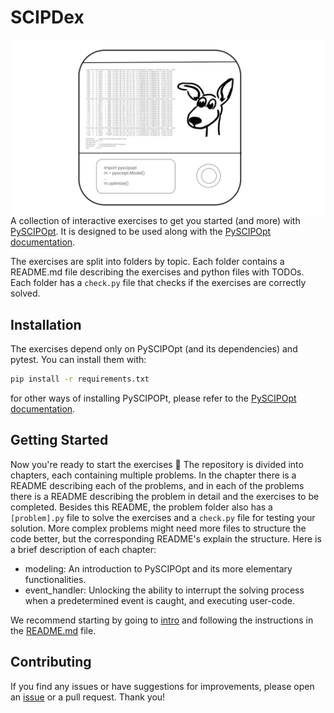 # SCIPDex  

<img src="SCIPDex.svg" align="right" width="500px">

A collection of interactive exercises to get you started (and more) with [PySCIPOpt](https://github.com/scipopt/PySCIPOpt).
It is designed to be used along with the [PySCIPOpt documentation](https://scipopt.github.io/PySCIPOpt/docs/html/index.html).  

The exercises are split into folders by topic. Each folder contains a README.md file describing the exercises and python files with TODOs. Each folder has a `check.py` file that checks if the exercises are correctly solved.

## Installation
The exercises depend only on PySCIPOpt (and its dependencies) and pytest. You can install them with:
```bash
pip install -r requirements.txt
```
for other ways of installing PySCIPOPt, please refer to the [PySCIPOpt documentation](https://pyscipopt.readthedocs.io/en/latest/install.html).

## Getting Started

Now you're ready to start the exercises 🚀 The repository is divided into chapters, each containing multiple problems. In the chapter there is a README describing each of the problems, and in each of the problems there is a README describing the problem in detail and the exercises to be completed. Besides this README, the problem folder also has a `[problem].py` file to solve the exercises and a `check.py` file for testing your solution. More complex problems might need more files to structure the code better, but the corresponding README's explain the structure. Here is a brief description of each chapter:

- modeling: An introduction to PySCIPOpt and its more elementary functionalities.
- event_handler: Unlocking the ability to interrupt the solving process when a predetermined event is caught, and executing user-code.

We recommend starting by going to [intro](intro) and following the instructions in the [README.md](intro/README.md) file.


## Contributing
If you find any issues or have suggestions for improvements, please open an [issue](https://github.com/mmghannam/scipdex/issues/new/choose) or a pull request. Thank you!
